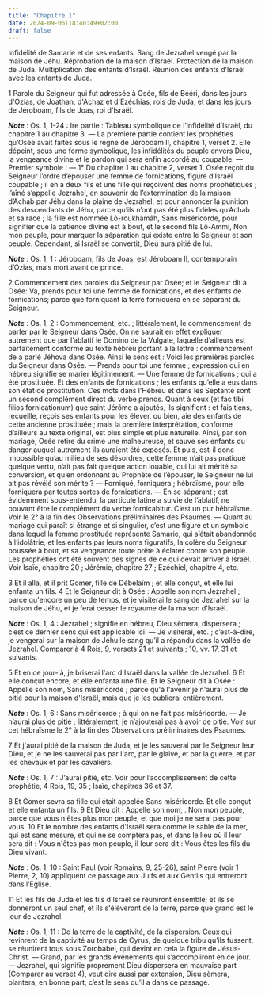 ```yaml
---
title: "Chapitre 1"
date: 2024-09-06T18:40:49+02:00
draft: false
---
```



Infidélité de Samarie et de ses enfants.
Sang de Jezrahel vengé par la maison de Jéhu.
Réprobation de la maison d’Israël.
Protection de la maison de Juda.
Multiplication des enfants d’Israël.
Réunion des enfants d’Israël avec les enfants de Juda.


1 Parole du Seigneur qui fut adressée à Osée, fils de Bééri, dans les jours d'Ozias, de Joathan, d'Achaz et d'Ezéchias, rois de Juda, et dans les jours de Jéroboam, fils de Joas, roi d'Israël.

***Note*** :  Os. 1, 1-24 : Ire partie : Tableau symbolique de l’infidélité d’Israël, du chapitre 1 au chapitre 3. ― La première partie contient les prophéties qu’Osée avait faites sous le règne de Jéroboam II, chapitre 1, verset 2. Elle dépeint, sous une forme symbolique, les infidélités du peuple envers Dieu, la vengeance divine et le pardon qui sera enfin accordé au coupable. ― Premier symbole : ― 1° Du chapitre 1 au chapitre 2, verset 1. Osée reçoit du Seigneur l’ordre d’épouser une femme de fornications, figure d’Israël coupable ; il en a deux fils et une fille qui reçoivent des noms prophétiques ; l’aîné s’appelle Jezrahel, en souvenir de l’extermination de la maison d’Achab par Jéhu dans la plaine de Jezrahel, et pour annoncer la punition des descendants de Jéhu, parce qu’ils n’ont pas été plus fidèles qu’Achab et sa race ; la fille est nommée Lô-roukhâmâh, Sans miséricorde, pour signifier que la patience divine est à bout, et le second fils Lô-Ammi, Non mon peuple, pour marquer la séparation qui existe entre
le Seigneur et son peuple. Cependant, si Israël se convertit, Dieu aura pitié de lui.

***Note*** :  Os. 1, 1 : Jéroboam, fils de Joas, est Jéroboam II, contemporain d’Ozias, mais mort avant ce prince.


2 Commencement des paroles du Seigneur par Osée; et le Seigneur dit à Osée: Va, prends pour toi une femme de fornications, et des enfants de fornications; parce que forniquant la terre forniquera en se séparant du Seigneur.

***Note*** :  Os. 1, 2 : Commencement, etc. ; littéralement, le commencement de parler par le Seigneur dans Osée. On ne saurait en effet expliquer autrement que par l’ablatif le Domino de la Vulgate, laquelle d’ailleurs est parfaitement conforme au texte hébreu portant à la lettre : commencement de a parlé Jéhova dans Osée. Ainsi le sens est : Voici les premières paroles du Seigneur dans Osée. ― Prends pour toi une femme ; expression qui en hébreu signifie se marier légitimement. ― Une femme de fornications ; qui a été prostituée. Et des enfants de fornications ; les enfants qu’elle a eus dans son état de prostitution. Ces mots dans l’Hébreu et dans les Septante sont un second complément direct du verbe prends. Quant à ceux (et fac tibi filios fornicationum) que saint Jérôme a ajoutés, ils signifient : et fais tiens, recueille, reçois ses enfants pour les élever, ou bien, aie des enfants de cette ancienne prostituée ; mais la première interprétation, conforme d’ailleurs au texte original, est plus simple et plus
naturelle. Ainsi, par son mariage, Osée retire du crime une malheureuse, et sauve ses enfants du danger auquel autrement ils auraient été exposés. Et puis, est-il donc impossible qu’au milieu de ses désordres, cette femme n’ait pas pratiqué quelque vertu, n’ait pas fait quelque action louable, qui lui ait mérité sa conversion, et qu’en ordonnant au Prophète de l’épouser, le Seigneur ne lui ait pas révélé son mérite ? ― Forniqué, forniquera ; hébraïsme, pour elle forniquera par toutes sortes de fornications. ― En se séparant ; est évidemment sous-entendu, la particule latine a suivie de l’ablatif, ne pouvant être le complément du verbe fornicabitur. C’est un pur hébraïsme. Voir le 2° à la fin des Observations préliminaires des Psaumes. ― Quant au mariage qui paraît si étrange et si singulier, c’est une figure et un symbole dans lequel la femme prostituée représente Samarie, qui s’était abandonnée à l’idolâtrie, et les enfants par leurs noms figuratifs, la colère du Seigneur poussée à bout, et sa vengeance
toute prête à éclater contre son peuple. Les prophéties ont été souvent des signes de ce qui devait arriver à Israël. Voir Isaïe, chapitre 20 ; Jérémie, chapitre 27 ; Ezéchiel, chapitre 4, etc.

3 Et il alla, et il prit Gomer, fille de Débelaïm ; et elle conçut, et elle lui enfanta un fils. 4 Et le Seigneur dit à Osée : Appelle son nom Jezrahel ; parce qu'encore un peu de temps, et je visiterai le sang de Jezrahel sur la maison de Jéhu, et je ferai cesser le royaume de la maison d'Israël.

***Note*** :  Os. 1, 4 : Jezrahel ; signifie en hébreu, Dieu sèmera, dispersera ; c’est ce dernier sens qui est applicable ici. ― Je visiterai, etc. ; c’est-à-dire, je vengerai sur la maison de Jéhu le sang qu’il a répandu dans la vallée de Jezrahel. Comparer à 4 Rois, 9, versets 21 et suivants ; 10, vv. 17, 31 et suivants.

5 Et en ce jour-là, je briserai l'arc d'Israël dans la vallée de Jezrahel. 6 Et elle conçut encore, et elle enfanta une fille. Et le Seigneur dit à Osée : Appelle son nom, Sans miséricorde ; parce qu'à l'avenir je n'aurai plus de pitié pour la maison d'Israël, mais que je les oublierai entièrement.

***Note*** :  Os. 1, 6 : Sans miséricorde ; à qui on ne fait pas miséricorde. ― Je n’aurai plus de pitié ; littéralement, je n’ajouterai pas à avoir de pitié. Voir sur cet hébraïsme le 2° à la fin des Observations préliminaires des Psaumes.

7 Et j'aurai pitié de la maison de Juda, et je les sauverai par le Seigneur leur Dieu, et je ne les sauverai pas par l'arc, par le glaive, et par la guerre, et par les chevaux et par les cavaliers.

***Note*** :  Os. 1, 7 : J’aurai pitié, etc. Voir pour l’accomplissement de cette prophétie, 4 Rois, 19, 35 ; Isaïe, chapitres 36 et 37.

8 Et Gomer sevra sa fille qui était appelée Sans miséricorde. Et elle conçut et elle enfanta un fils. 9 Et Dieu dit : Appelle son nom, . Non mon peuple, parce que vous n'êtes plus mon peuple, et que moi je ne serai pas pour vous. 10 Et le nombre des enfants d'Israël sera comme le sable de la mer, qui est sans mesure, et qui ne se comptera pas, et dans le lieu où il leur sera dit : Vous n'êtes pas mon peuple, il leur sera dit : Vous êtes les fils du Dieu vivant.

***Note*** :  Os. 1, 10 : Saint Paul (voir Romains, 9, 25-26), saint Pierre (voir 1 Pierre, 2, 10) appliquent ce passage aux Juifs et aux Gentils qui entreront dans l’Eglise.

11 Et les fils de Juda et les fils d'Israël se réuniront ensemble; et ils se donneront un seul chef, et ils s'élèveront de la terre, parce que grand est le jour de Jezrahel.

***Note*** :  Os. 1, 11 : De la terre de la captivité, de la dispersion. Ceux qui revinrent de la captivité au temps de Cyrus, de quelque tribu qu’ils fussent, se réunirent tous sous Zorobabel, qui devint en cela la figure de Jésus-Christ. ― Grand, par les grands événements qui s’accompliront en ce jour. ― Jezrahel, qui signifie proprement Dieu dispersera en mauvaise part (Comparer au verset 4), veut dire aussi par extension, Dieu sèmera, plantera, en bonne part, c’est le sens qu’il a dans ce passage.

